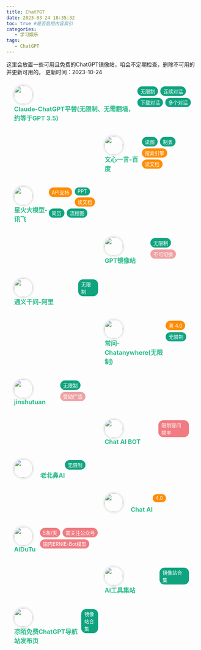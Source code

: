 ```yaml
---
title: ChatPGT
date: 2023-03-24 18:35:32
toc: true #是否启用内容索引
categories:
   - 学习娱乐
tags:
   - ChatGPT
---
```


这里会放置一些可用且免费的ChatGPT镜像站，咱会不定期检查，删除不可用的并更新可用的。
更新时间：2023-10-24

<div class="post-body">
   <div id="links">
      <style>
         .tag {
           display: inline-block;
           float: left;  
           padding: 0.2em 0.6em; 
           border-radius: 1em;
           background-color: #0fa37f; /* 添加绿色底色 */
           font-size: 0.8em;
           color: #fff;  /* 白色字体 */
           margin: 0.2em 0.5em 0.2em 0; /* 上0.2em 右0.5em 下0.2em 左0 */ 
         }
         .tagj {
           display: inline-block;
           float: left;  
           padding: 0.2em 0.6em; 
           border-radius: 1em;
           background-color: #FF8C00; /* 添加绿色底色 */
           font-size: 0.8em;
           color: #fff;  /* 白色字体 */
           margin: 0.2em 0.5em 0.2em 0; /* 上0.2em 右0.5em 下0.2em 左0 */ 
         }
         .tagx {
           display: inline-block;
           float: left;  
           padding: 0.2em 0.6em; 
           border-radius: 1em;
           background-color: #f07c82; /* 添加绿色底色 */
           font-size: 0.8em;
           color: #fff;  /* 白色字体 */
           margin: 0.2em 0.5em 0.2em 0; /* 上0.2em 右0.5em 下0.2em 左0 */ 
         }
         .tagxx {
           display: inline-block;
           float: left;  
           padding: 0.2em 0.6em; 
           border-radius: 1em;
           background-color: #eea2a4; /* 添加绿色底色 */
           font-size: 0.8em;
           color: #fff;  /* 白色字体 */
           margin: 0.2em 0.5em 0.2em 0; /* 上0.2em 右0.5em 下0.2em 左0 */ 
         }
         .clearfix::after {
           content: "";
           clear: both;
           display: table; 
         }
         .special {/* 灰色标签 */
           background-color: #d9d9d9;
           color: #fff; 
         }  
         .links-content{
         margin-top:1rem;
         }
         .link-navigation::after {
         content: " ";
         display: block;
         clear: both;
         }
         .card {
         width: 45%;
         font-size: 1rem;
         padding: 10px 20px;
         border-radius: 10px;
         transition-duration: 0.15s;
         margin-bottom: 1rem;
         display:flex;
         }
         .card:nth-child(odd) {
         float: left;
         }
         .card:nth-child(even) {
         float: right;
         }
         .card:hover {
         transform: scale(1.1);
         box-shadow: 0 2px 6px 0 rgba(0, 0, 0, 0.12), 0 0 6px 0 rgba(0, 0, 0, 0.04);
         }
         .card a {
         border:none;
         }
         .card .ava {/* 头像 */
         width: 3rem!important;
         height: 3rem!important;
         margin:0!important;
         margin-right: 1em!important;
            border-radius: 50%;
            /* 圆角↑  */
            box-shadow: 0 0 4px 3px #e4e4e4;
         }
         .card .card-header {/* 灰色块 */
         font-style: italic;
         overflow: hidden;
         width: 100%;         /*border-radius:50px;*/
         }
         .card .card-header a {
         font-style: normal;
         color: #2bbc8a;
         font-weight: bold;
         text-decoration: none;
         }
         .card .card-name a {
         font-style: normal;
         color: #2bbc8a;
         font-weight: bold;
         text-decoration: none;
         }
         .card .card-header a:hover {
         color: #d480aa;
         text-decoration: none;
         }
         .card .card-header .info {
         font-style:normal;
         color:#a3a3a3;
         font-size:14px;
         min-width: 0;
         overflow: hidden;
         white-space: nowrap;
         }
      </style>
      <div class="links-content">
         <div class="link-navigation">
            <div class="card" style="width: 100%;">
                <div style="float: left">
                    <img class="ava" src="https://ca.slack-edge.com/T052WH244T0-U052NKA4PL7-fa274978c0ca-48" />
                    <div class="card-name" style="display: inline-block;"> 
                        <a href="https://evelynall.github.io/2023/04/14/ChatGPT平替/">Claude-ChatGPT平替(无限制、无需翻墙，约等于GPT 3.5)</a>
                    </div>
                </div>
                <div class="clearfix">
                     <div class="tag">无限制</div> 
                     <div class="tag">连续对话</div>  
                     <div class="tag">下载对话</div>
                     <div class="tag">多个对话</div> 
                </div>
            </div>
          <div class="card">
                <div style="float: left">
                    <img class="ava" src="https://nlp-eb.cdn.bcebos.com/logo/favicon.ico" />
                    <div class="card-name" style="display: inline-block;"> 
                        <a href="https://yiyan.baidu.com/">文心一言-百度</a>
                    </div>
                </div>
                <div class="clearfix">
                     <div class="tag">读图</div> 
                     <div class="tag">制表</div> 
                     <div class="tagj">搜索引擎</div> 
                     <div class="tagj">读文档</div> 
                </div>
            </div>
            <div class="card">
                <div style="float: left">
                    <img class="ava" src="https://xinghuo.xfyun.cn/spark-icon.ico" />
                    <div class="card-name" style="display: inline-block;"> 
                        <a href="https://xinghuo.xfyun.cn/">星火大模型-讯飞</a>
                    </div>
                </div>
                <div class="clearfix">
                     <div class="tagj">API支持</div> 
                     <div class="tag">PPT</div> 
                     <div class="tagj">读文档</div>
                     <div class="tag">简历</div>
                     <div class="tag">流程图</div>
                </div>
            </div>
            <div class="card">
                <div style="float: left">
                    <img class="ava" src="http://ai.ai-chat2.xyz./assets/icon.svg" />
                    <div class="card-name" style="display: inline-block;"> 
                        <a href="http://ai.ai-chat2.xyz/">GPT镜像站</a>
                    </div>
                </div>
                <div class="clearfix">
                     <div class="tag">无限制</div> 
                     <div class="tagxx">不可切换</div>
                </div>
            </div>
                        <div class="card">
                <div style="float: left">
                    <img class="ava" src="https://img.alicdn.com/imgextra/i4/O1CN01fbqryd1ZossCmdlga_!!6000000003242-54-tps-200-200.apng" />
                    <div class="card-name" style="display: inline-block;"> 
                        <a href="https://qianwen.aliyun.com/">通义千问-阿里</a>
                    </div>
                </div>
                <div class="clearfix">
                     <div class="tag">无限制</div> 
                </div>
            </div>
            <div class="card">
                <div style="float: left">
                    <img class="ava" src="https://cdnjson.com/images/2023/04/13/90a653ae987c0743592e26ac29765c6.jpg" />
                    <div class="card-name" style="display: inline-block;"> 
                        <a href="https://zaiwen.top/#/">常问-Chatanywhere(无限制)</a>
                    </div>
                </div>
                <div class="clearfix">
                     <div class="tagj">真 4.0</div>  
                     <div class="tag">无限制</div> 
                </div>
            </div>
            <div class="card">
                <div style="float: left">
                    <img class="ava" src="https://cdnjson.com/images/2023/04/13/90a653ae987c0743592e26ac29765c6.jpg" />
                    <div class="card-name" style="display: inline-block;"> 
                        <a href="https://chat.jinshutuan.com/#/">jinshutuan</a>
                    </div>
                </div>
                <div class="clearfix">
                     <div class="tag">无限制</div> 
                     <div class="tagxx">赞助广告</div> 
                </div>
            </div>
            <div class="card">
                <div style="float: left">
                    <img class="ava" src="https://ai.qidianym.net/favicon.ico" />
                    <div class="card-name" style="display: inline-block;"> 
                        <a href="https://ai.qidianym.net/#/chat/1002">Chat AI BOT</a>
                    </div>
                </div>
                <div class="clearfix">
                     <div class="tagx">限制提问频率</div> 
                </div>
            </div>
            <div class="card">
                <div style="float: left">
                    <img class="ava" src="https://lbb.ai/wp-content/uploads/2023/04/54x54.png" />
                    <div class="card-name" style="display: inline-block;"> 
                        <a href="https://4575812102.gpt138.xyz/?node66">老北鼻AI</a>
                    </div>
                </div>
                <div class="clearfix">
                     <div class="tag">无限制</div> 
                </div>
            </div>
            <div class="card">
                <div style="float: left">
                    <img class="ava" src="https://chatai.lra.cn/logo.png" />
                    <div class="card-name" style="display: inline-block;"> 
                        <a href="https://chatai.lra.cn/#/home/chat">Chat AI</a>
                    </div>
                </div>
                <div class="clearfix">
                     <div class="tagj">4.0</div> 
                </div>
            </div>
            <div class="card">
                <div style="float: left">
                    <img class="ava" src="https://cdn.aidutu.cn/res/head/ai.png" />
                    <div class="card-name" style="display: inline-block;"> 
                        <a href="https://chat.aidutu.cn/">AiDuTu</a>
                    </div>
                </div>
                <div class="clearfix">
                     <div class="tagx">5条/天</div>
                     <div class="tagx">需关注公众号</div>  
                     <div class="tagx">国内ERNIE-Bot模型</div>  
                </div>
            </div>
            <div class="card">
                <div style="float: left">
                    <img class="ava" src="https://ai.tuimgs.com/wp-content/themes/webstackpro/images/favicon.png" />
                    <div class="card-name" style="display: inline-block;"> 
                        <a href="http://www.ai-navi.cn/">Ai工具集站</a>
                    </div>
                </div>
                <div class="clearfix">
                     <div class="tag">镜像站合集</div>  
                </div>
            </div>
            <div class="card">
                <div style="float: left">
                    <img class="ava" src="https://ai.tuimgs.com/wp-content/themes/webstackpro/images/favicon.png" />
                    <div class="card-name" style="display: inline-block;"> 
                        <a href="http://ai-navs.site/">凉陌免费ChatGPT导航站发布页</a>
                    </div>
                </div>
                <div class="clearfix">
                     <div class="tag">镜像站合集</div> 
                </div>
            </div>
         </div>
      </div>
   </div>
</div>